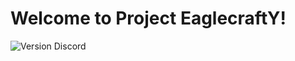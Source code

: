# Welcome to Project EaglecraftY!

![Version](https://img.shields.io/badge/version-v0.0-blue)
Discord